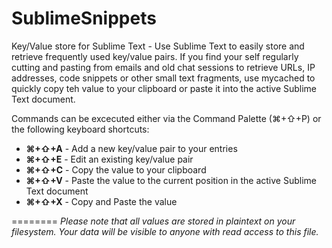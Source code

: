 SublimeSnippets
========
Key/Value store for Sublime Text - Use Sublime Text to easily store and retrieve frequently used key/value pairs. 
If you find your self regularly cutting and pasting from emails and old chat sessions to retrieve URLs, IP addresses, 
code snippets or other small text fragments, use mycached to quickly copy teh value to your clipboard or paste it into
the active Sublime Text document.

Commands can be excecuted either via the Command Palette (⌘+⇧+P) or the following keyboard shortcuts:

* **⌘+⇧+A** - Add a new key/value pair to your entries
* **⌘+⇧+E** - Edit an existing key/value pair
* **⌘+⇧+C** - Copy the value to your clipboard
* **⌘+⇧+V** - Paste the value to the current position in the active Sublime Text document
* **⌘+⇧+X** - Copy and Paste the value


========
*Please note that all values are stored in plaintext on your filesystem. Your data will be visible to anyone with read access to this file.*